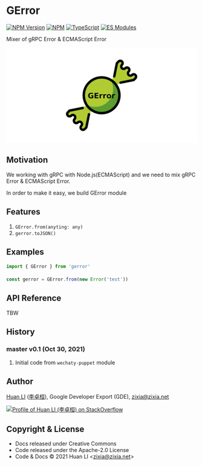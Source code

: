 # GError

[![NPM Version](https://badge.fury.io/js/gerror.svg)](https://badge.fury.io/js/gerror)
[![NPM](https://github.com/huan/gerror/workflows/NPM/badge.svg)](https://github.com/huan/gerror/actions?query=workflow%3ANPM)
[![TypeScript](https://img.shields.io/badge/%3C%2F%3E-TypeScript-blue.svg)](https://www.typescriptlang.org/)
[![ES Modules](https://img.shields.io/badge/ES-Modules-brightgreen)](https://github.com/Chatie/tsconfig/issues/16)

Mixer of gRPC Error &amp; ECMAScript Error

![GError](docs/images/gerror-logo.png)

## Motivation

We working with gRPC with Node.js(ECMAScript) and we need to mix gRPC Error &amp; ECMAScript Error.

In order to make it easy, we build GError module

## Features

1. `GError.from(anyting: any)`
1. `gerror.toJSON()`

## Examples

```ts
import { GError } from 'gerror'

const gerror = GError.from(new Error('test'))
```

## API Reference

TBW


## History

### master v0.1 (Oct 30, 2021)

1. Initial code from `wechaty-puppet` module

## Author

[Huan LI](https://github.com/huan) ([李卓桓](http://linkedin.com/in/zixia)), Google Developer Export (GDE), zixia@zixia.net

[![Profile of Huan LI (李卓桓) on StackOverflow](https://stackexchange.com/users/flair/265499.png)](https://stackexchange.com/users/265499)

## Copyright & License

* Docs released under Creative Commons
* Code released under the Apache-2.0 License
* Code & Docs © 2021 Huan LI \<zixia@zixia.net\>
